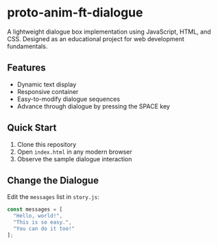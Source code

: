 # proto-anim-ft-dialogue

A lightweight dialogue box implementation using JavaScript, HTML, and CSS. Designed as an educational project for web development fundamentals.

## Features
- Dynamic text display
- Responsive container
- Easy-to-modify dialogue sequences
- Advance through dialogue by pressing the SPACE key

## Quick Start
1. Clone this repository
2. Open `index.html` in any modern browser
3. Observe the sample dialogue interaction

## Change the Dialogue
Edit the `messages` list in `story.js`:
```javascript
const messages = [
  "Hello, world!",
  "This is so easy.",
  "You can do it too!"
];
```

